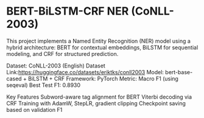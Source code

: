 # BERT-BiLSTM-CRF NER (CoNLL-2003)
This project implements a Named Entity Recognition (NER) model using a hybrid architecture: BERT for contextual embeddings, BiLSTM for sequential modeling, and CRF for structured prediction.

Dataset: CoNLL-2003 (English)
Dataset Link:https://huggingface.co/datasets/eriktks/conll2003
Model: bert-base-cased + BiLSTM + CRF
Framework: PyTorch
Metric: Macro F1 (using seqeval)
Best Test F1: 0.8930

Key Features
Subword-aware tag alignment for BERT
Viterbi decoding via CRF
Training with AdamW, StepLR, gradient clipping
Checkpoint saving based on validation F1
